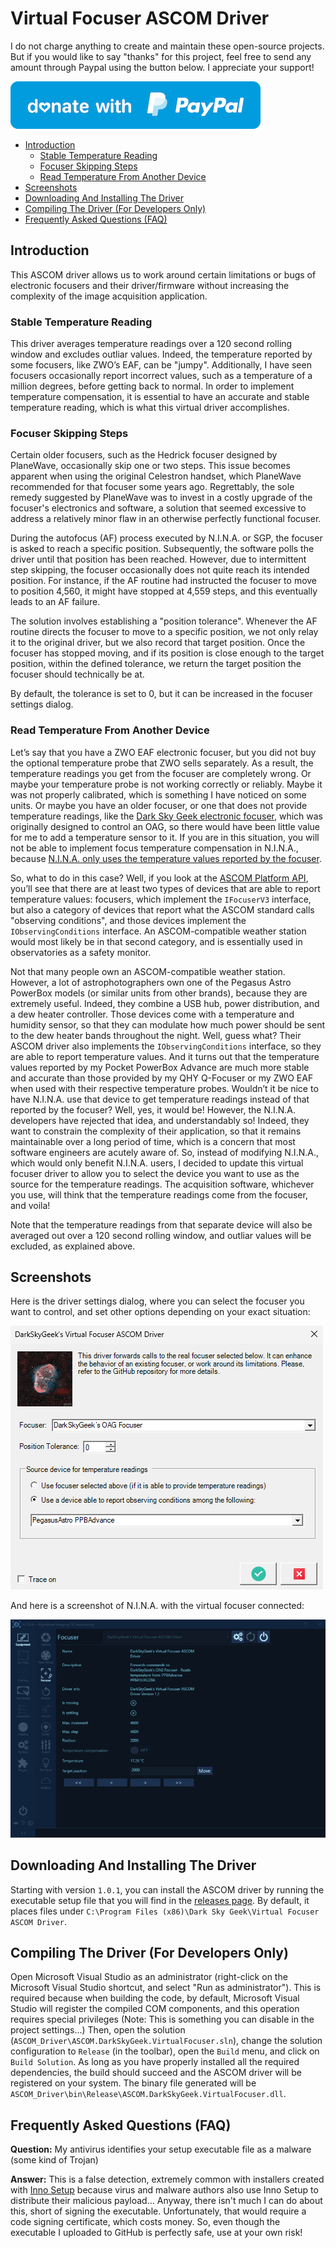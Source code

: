 # Virtual Focuser ASCOM Driver

I do not charge anything to create and maintain these open-source projects. But if you would like to say "thanks" for this project, feel free to send any amount through Paypal using the button below. I appreciate your support!

[![](images/donate.png)](https://www.paypal.com/donate/?hosted_button_id=49UXY8F6VVYFA)

* [Introduction](#introduction)
  + [Stable Temperature Reading](#stable-temperature-reading)
  + [Focuser Skipping Steps](#focuser-skipping-steps)
  + [Read Temperature From Another Device](#read-temperature-from-another-device)
* [Screenshots](#screenshots)
* [Downloading And Installing The Driver](#downloading-and-installing-the-driver)
* [Compiling The Driver (For Developers Only)](#compiling-the-driver-for-developers-only)
* [Frequently Asked Questions (FAQ)](#frequently-asked-questions-faq)

## Introduction

This ASCOM driver allows us to work around certain limitations or bugs of electronic focusers and their driver/firmware without increasing the complexity of the image acquisition application.

### Stable Temperature Reading

This driver averages temperature readings over a 120 second rolling window and excludes outliar values. Indeed, the temperature reported by some focusers, like ZWO’s EAF, can be "jumpy". Additionally, I have seen focusers occasionally report incorrect values, such as a temperature of a million degrees, before getting back to normal. In order to implement temperature compensation, it is essential to have an accurate and stable temperature reading, which is what this virtual driver accomplishes.

### Focuser Skipping Steps

Certain older focusers, such as the Hedrick focuser designed by PlaneWave, occasionally skip one or two steps. This issue becomes apparent when using the original Celestron handset, which PlaneWave recommended for that focuser some years ago. Regrettably, the sole remedy suggested by PlaneWave was to invest in a costly upgrade of the focuser's electronics and software, a solution that seemed excessive to address a relatively minor flaw in an otherwise perfectly functional focuser.

During the autofocus (AF) process executed by N.I.N.A. or SGP, the focuser is asked to reach a specific position. Subsequently, the software polls the driver until that position has been reached. However, due to intermittent step skipping, the focuser occasionally does not quite reach its intended position. For instance, if the AF routine had instructed the focuser to move to position 4,560, it might have stopped at 4,559 steps, and this eventually leads to an AF failure.

The solution involves establishing a "position tolerance". Whenever the AF routine directs the focuser to move to a specific position, we not only relay it to the original driver, but we also record that target position. Once the focuser has stopped moving, and if its position is close enough to the target position, within the defined tolerance, we return the target position the focuser should technically be at.

By default, the tolerance is set to 0, but it can be increased in the focuser settings dialog.

### Read Temperature From Another Device

Let’s say that you have a ZWO EAF electronic focuser, but you did not buy the optional temperature probe that ZWO sells separately. As a result, the temperature readings you get from the focuser are completely wrong. Or maybe your temperature probe is not working correctly or reliably. Maybe it was not properly calibrated, which is something I have noticed on some units. Or maybe you have an older focuser, or one that does not provide temperature readings, like the [Dark Sky Geek electronic focuser](https://github.com/jlecomte/ascom-oag-focuser), which was originally designed to control an OAG, so there would have been little value for me to add a temperature sensor to it. If you are in this situation, you will not be able to implement focus temperature compensation in N.I.N.A., because <ins>N.I.N.A. only uses the temperature values reported by the focuser</ins>.

So, what to do in this case? Well, if you look at the [ASCOM Platform API](https://ascom-standards.org/Help/Developer/html/G_ASCOM.htm), you’ll see that there are at least two types of devices that are able to report temperature values: focusers, which implement the `IFocuserV3` interface, but also a category of devices that report what the ASCOM standard calls "observing conditions", and those devices implement the `IObservingConditions` interface. An ASCOM-compatible weather station would most likely be in that second category, and is essentially used in observatories as a safety monitor.

Not that many people own an ASCOM-compatible weather station. However, a lot of astrophotographers own one of the Pegasus Astro PowerBox models (or similar units from other brands), because they are extremely useful. Indeed, they combine a USB hub, power distribution, and a dew heater controller. Those devices come with a temperature and humidity sensor, so that they can modulate how much power should be sent to the dew heater bands throughout the night. Well, guess what? Their ASCOM driver also implements the `IObservingConditions` interface, so they are able to report temperature values. And it turns out that the temperature values reported by my Pocket PowerBox Advance are much more stable and accurate than those provided by my QHY Q-Focuser or my ZWO EAF when used with their respective temperature probes. Wouldn’t it be nice to have N.I.N.A. use that device to get temperature readings instead of that reported by the focuser? Well, yes, it would be! However, the N.I.N.A. developers have rejected that idea, and understandably so! Indeed, they want to constrain the complexity of their application, so that it remains maintainable over a long period of time, which is a concern that most software engineers are acutely aware of. So, instead of modifying N.I.N.A., which would only benefit N.I.N.A. users, I decided to update this virtual focuser driver to allow you to select the device you want to use as the source for the temperature readings. The acquisition software, whichever you use, will think that the temperature readings come from the focuser, and voila!

Note that the temperature readings from that separate device will also be averaged out over a 120 second rolling window, and outliar values will be excluded, as explained above.

## Screenshots

Here is the driver settings dialog, where you can select the focuser you want to control, and set other options depending on your exact situation:

![Screenshot of settings dialog](images/settings-dialog.png)

And here is a screenshot of N.I.N.A. with the virtual focuser connected:

![Screenshot of N.I.N.A. with the virtual focuser connected](images/nina-screenshot.png)

## Downloading And Installing The Driver

Starting with version `1.0.1`, you can install the ASCOM driver by running the executable setup file that you will find in the [releases page](https://github.com/jlecomte/ascom-virtual-focuser/releases). By default, it places files under `C:\Program Files (x86)\Dark Sky Geek\Virtual Focuser ASCOM Driver`.

## Compiling The Driver (For Developers Only)

Open Microsoft Visual Studio as an administrator (right-click on the Microsoft Visual Studio shortcut, and select "Run as administrator"). This is required because when building the code, by default, Microsoft Visual Studio will register the compiled COM components, and this operation requires special privileges (Note: This is something you can disable in the project settings...) Then, open the solution (`ASCOM_Driver\ASCOM.DarkSkyGeek.VirtualFocuser.sln`), change the solution configuration to `Release` (in the toolbar), open the `Build` menu, and click on `Build Solution`. As long as you have properly installed all the required dependencies, the build should succeed and the ASCOM driver will be registered on your system. The binary file generated will be `ASCOM_Driver\bin\Release\ASCOM.DarkSkyGeek.VirtualFocuser.dll`.

## Frequently Asked Questions (FAQ)

**Question:** My antivirus identifies your setup executable file as a malware (some kind of Trojan)

**Answer:** This is a false detection, extremely common with installers created with [Inno Setup](https://jrsoftware.org/isinfo.php) because virus and malware authors also use Inno Setup to distribute their malicious payload... Anyway, there isn't much I can do about this, short of signing the executable. Unfortunately, that would require a code signing certificate, which costs money. So, even though the executable I uploaded to GitHub is perfectly safe, use at your own risk!
